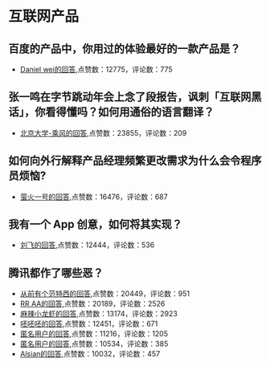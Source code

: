 #  互联网产品 
## 百度的产品中，你用过的体验最好的一款产品是？
- [Daniel wei的回答](https://www.zhihu.com/question/20512556/answer/100898344),点赞数：12775，评论数：775
## 张一鸣在字节跳动年会上念了段报告，讽刺「互联网黑话」，你看得懂吗？如何用通俗的语言翻译？
- [北京大学-乘风的回答](https://www.zhihu.com/question/452077814/answer/1809110110),点赞数：23855，评论数：209
## 如何向外行解释产品经理频繁更改需求为什么会令程序员烦恼?
- [萤火一号的回答](https://www.zhihu.com/question/40712955/answer/87890964),点赞数：16476，评论数：687
## 我有一个 App 创意，如何将其实现？
- [刘飞的回答](https://www.zhihu.com/question/25284456/answer/39328355),点赞数：12444，评论数：536
## 腾讯都作了哪些恶？
- [从前有个范特西的回答](https://www.zhihu.com/question/32012886/answer/246667830),点赞数：20449，评论数：951
- [RR AA的回答](https://www.zhihu.com/question/32012886/answer/377218290),点赞数：20189，评论数：2526
- [麻辣小龙虾的回答](https://www.zhihu.com/question/32012886/answer/465482143),点赞数：13174，评论数：2923
- [呸呸呸的回答](https://www.zhihu.com/question/32012886/answer/514156042),点赞数：12451，评论数：671
- [匿名用户的回答](https://www.zhihu.com/question/32012886/answer/386889127),点赞数：11216，评论数：1205
- [匿名用户的回答](https://www.zhihu.com/question/32012886/answer/554487685),点赞数：10534，评论数：385
- [Alsian的回答](https://www.zhihu.com/question/32012886/answer/503589835),点赞数：10032，评论数：457
